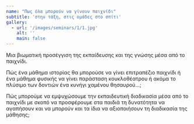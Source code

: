 ```yaml
---
name: "Πως όλα μπορούν να γίνουν παιχνίδι"
subtitle: 'στην τάξη, στις ομάδες στο σπίτι'
gallery:
  - url: '/images/seminars/1/1.jpg'
    alt: ''
    main: false
---
```


Μια βιωματική προσέγγιση της εκπαίδευσης και της γνώσης μέσα από το παιχνίδι.

Πώς ένα μάθημα ιστορίας θα μπορούσε να γίνει επιτραπέζιο παιχνίδι ή ένα μάθημα φυσικής να γίνει παράσταση κουκλοθέατρου ή ακόμα το πλύσιμο των δοντιών ένα κυνήγι χαμένου θησαυρού...;

Πώς μπορούμε να εμψυχώσουμε την εκπαιδευτική διαδικασία μέσα από το παιχνίδι με σκοπό να προσφέρουμε στα παιδιά τη δυνατότητα να αγαπήσουν και να μπορούν και τα ίδια να αξιοποιήσουν τη διαδικασία της μάθησης;